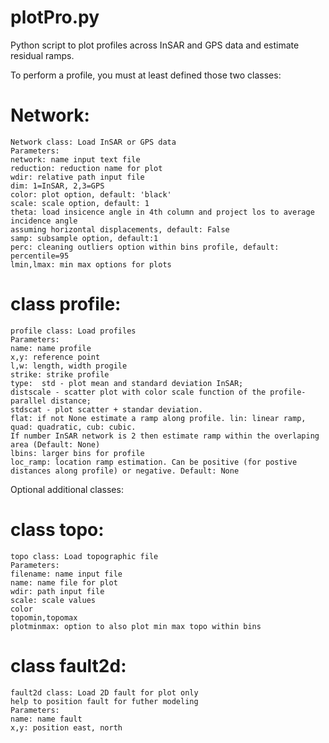# plotPro.py 

Python script to plot profiles across InSAR and GPS data and estimate residual ramps. 

To perform a profile, you must at least defined those two classes: 

Network:
============
    Network class: Load InSAR or GPS data 
    Parameters: 
    network: name input text file
    reduction: reduction name for plot
    wdir: relative path input file
    dim: 1=InSAR, 2,3=GPS
    color: plot option, default: 'black' 
    scale: scale option, default: 1
    theta: load insicence angle in 4th column and project los to average incidence angle
    assuming horizontal displacements, default: False
    samp: subsample option, default:1 
    perc: cleaning outliers option within bins profile, default: percentile=95
    lmin,lmax: min max options for plots

class profile:
============
    profile class: Load profiles 
    Parameters: 
    name: name profile
    x,y: reference point 
    l,w: length, width progile
    strike: strike profile
    type:  std - plot mean and standard deviation InSAR;
    distscale - scatter plot with color scale function of the profile-parallel distance;
    stdscat - plot scatter + standar deviation. 
    flat: if not None estimate a ramp along profile. lin: linear ramp, quad: quadratic, cub: cubic.
    If number InSAR network is 2 then estimate ramp within the overlaping area (Default: None)
    lbins: larger bins for profile
    loc_ramp: location ramp estimation. Can be positive (for postive distances along profile) or negative. Default: None

Optional additional classes:

class topo:
============
    topo class: Load topographic file 
    Parameters: 
    filename: name input file
    name: name file for plot
    wdir: path input file
    scale: scale values
    color
    topomin,topomax
    plotminmax: option to also plot min max topo within bins

class fault2d:
============
    fault2d class: Load 2D fault for plot only
    help to position fault for futher modeling
    Parameters: 
    name: name fault
    x,y: position east, north




